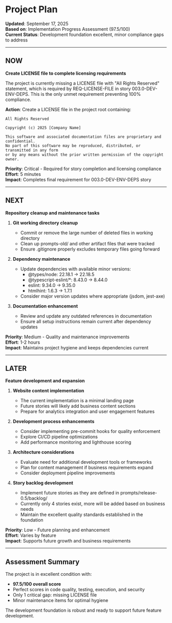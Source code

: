# Project Plan

**Updated**: September 17, 2025  
**Based on**: Implementation Progress Assessment (97.5/100)  
**Current Status**: Development foundation excellent, minor compliance gaps to address

---

## NOW

**Create LICENSE file to complete licensing requirements**

The project is currently missing a LICENSE file with "All Rights Reserved" statement, which is required by REQ-LICENSE-FILE in story 003.0-DEV-ENV-DEPS. This is the only unmet requirement preventing 100% compliance.

**Action**: Create a LICENSE file in the project root containing:
```
All Rights Reserved

Copyright (c) 2025 [Company Name]

This software and associated documentation files are proprietary and confidential. 
No part of this software may be reproduced, distributed, or transmitted in any form 
or by any means without the prior written permission of the copyright owner.
```

**Priority**: Critical - Required for story completion and licensing compliance  
**Effort**: 5 minutes  
**Impact**: Completes final requirement for 003.0-DEV-ENV-DEPS story

---

## NEXT

**Repository cleanup and maintenance tasks**

1. **Git working directory cleanup**
   - Commit or remove the large number of deleted files in working directory
   - Clean up prompts-old/ and other artifact files that were tracked
   - Ensure .gitignore properly excludes temporary files going forward

2. **Dependency maintenance**
   - Update dependencies with available minor versions:
     - @types/node: 22.18.1 → 22.18.5
     - @typescript-eslint/*: 8.43.0 → 8.44.0
     - eslint: 9.34.0 → 9.35.0
     - htmlhint: 1.6.3 → 1.7.1
   - Consider major version updates where appropriate (jsdom, jest-axe)

3. **Documentation enhancement**
   - Review and update any outdated references in documentation
   - Ensure all setup instructions remain current after dependency updates

**Priority**: Medium - Quality and maintenance improvements  
**Effort**: 1-2 hours  
**Impact**: Maintains project hygiene and keeps dependencies current

---

## LATER

**Feature development and expansion**

1. **Website content implementation**
   - The current implementation is a minimal landing page
   - Future stories will likely add business content sections
   - Prepare for analytics integration and user engagement features

2. **Development process enhancements**
   - Consider implementing pre-commit hooks for quality enforcement
   - Explore CI/CD pipeline optimizations
   - Add performance monitoring and lighthouse scoring

3. **Architecture considerations**
   - Evaluate need for additional development tools or frameworks
   - Plan for content management if business requirements expand
   - Consider deployment pipeline improvements

4. **Story backlog development**
   - Implement future stories as they are defined in prompts/release-0.5/backlog/
   - Currently only 4 stories exist, more will be added based on business needs
   - Maintain the excellent quality standards established in the foundation

**Priority**: Low - Future planning and enhancement  
**Effort**: Varies by feature  
**Impact**: Supports future growth and business requirements

---

## Assessment Summary

The project is in excellent condition with:
- **97.5/100 overall score**
- Perfect scores in code quality, testing, execution, and security
- Only 1 critical gap: missing LICENSE file
- Minor maintenance items for optimal hygiene

The development foundation is robust and ready to support future feature development.